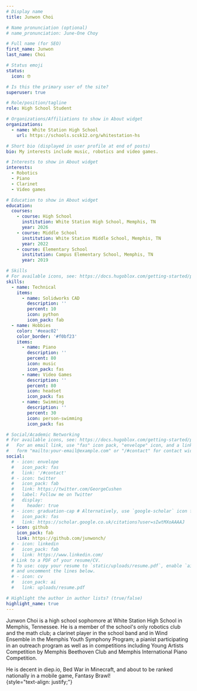 ```yaml
---
# Display name
title: Junwon Choi

# Name pronunciation (optional)
# name_pronunciation: June-One Choy

# Full name (for SEO)
first_name: Junwon
last_name: Choi

# Status emoji
status:
  icon: 🤓

# Is this the primary user of the site?
superuser: true

# Role/position/tagline
role: High School Student

# Organizations/Affiliations to show in About widget
organizations:
  - name: White Station High School
    url: https://schools.scsk12.org/whitestation-hs

# Short bio (displayed in user profile at end of posts)
bio: My interests include music, robotics and video games.

# Interests to show in About widget
interests:
  - Robotics
  - Piano
  - Clarinet
  - Video games

# Education to show in About widget
education:
  courses:
    - course: High School
      institution: White Station High School, Memphis, TN
      year: 2026
    - course: Middle School
      institution: White Station Middle School, Memphis, TN
      year: 2022
    - course: Elementary School
      institution: Campus Elementary School, Memphis, TN
      year: 2019

# Skills
# For available icons, see: https://docs.hugoblox.com/getting-started/page-builder/#icons
skills:
  - name: Technical
    items:
      - name: Solidworks CAD
        description: ''
        percent: 10
        icon: python
        icon_pack: fab
  - name: Hobbies
    color: '#eeac02'
    color_border: '#f0bf23'
    items:
      - name: Piano
        description: ''
        percent: 80
        icon: music
        icon_pack: fas
      - name: Video Games
        description: ''
        percent: 80
        icon: headset
        icon_pack: fas
      - name: Swimming
        description: ''
        percent: 30
        icon: person-swimming
        icon_pack: fas

# Social/Academic Networking
# For available icons, see: https://docs.hugoblox.com/getting-started/page-builder/#icons
#   For an email link, use "fas" icon pack, "envelope" icon, and a link in the
#   form "mailto:your-email@example.com" or "/#contact" for contact widget.
social:
  # - icon: envelope
  #   icon_pack: fas
  #   link: '/#contact'
  # - icon: twitter
  #   icon_pack: fab
  #   link: https://twitter.com/GeorgeCushen
  #   label: Follow me on Twitter
  #   display:
  #     header: true
  # - icon: graduation-cap # Alternatively, use `google-scholar` icon from `ai` icon pack
  #   icon_pack: fas
  #   link: https://scholar.google.co.uk/citations?user=sIwtMXoAAAAJ
  - icon: github
    icon_pack: fab
    link: https://github.com/junwonch/
  # - icon: linkedin
  #   icon_pack: fab
  #   link: https://www.linkedin.com/
  # Link to a PDF of your resume/CV.
  # To use: copy your resume to `static/uploads/resume.pdf`, enable `ai` icons in `params.yaml`,
  # and uncomment the lines below.
  # - icon: cv
  #   icon_pack: ai
  #   link: uploads/resume.pdf

# Highlight the author in author lists? (true/false)
highlight_name: true
---
```


Junwon Choi is a high school sophomore at White Station High School in Memphis, Tennessee. He is a member of the school's only robotics club and the math club; a clarinet player in the school band and in Wind Ensemble in the Memphis Youth Symphony Program; a pianist participating in an outreach program as well as in competitions including Young Artists Competition by Memphis Beethoven Club and Memphis International Piano Competition.

He is decent in diep.io, Bed War in Minecraft, and about to be ranked nationally in a mobile game, Fantasy Brawl!  
{style="text-align: justify;"}

